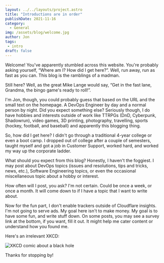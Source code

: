 ```yaml
---
layout: ../../layouts/project.astro
title: "Introductions are in order"
publishDate: 2021-11-16
category:
  - General
img: /assets/blog/welcome.jpg
author: Jon
tags:
 - intro
draft: false
---
```


Welcome! You've apparently stumbled across this website. You're probably asking yourself, “Where am I? How did I get here?”. Well, run away, run as fast as you can. This blog is the ramblings of a madman.

Still here? Well, as the great Mike Lange would say, “Get in the fast lane, Grandma, the bingo game's ready to roll!”.

I'm Jon, though, you could probably guess that based on the URL and the small text on the homepage. A DevOps Engineer by day and a normal person by night. Did you expect something else? Seriously though, I do have hobbies and interests outside of work like TTRPGs (DnD, Cyberpunk, Shadowrun), video games, 3D printing, photography, travelling, sports (hockey, football, and baseball) and apparently this blogging thing.

So, how did I get here? I didn't go through a traditional 4-year college or even a boot camp. I dropped out of college after a couple of semesters, taught myself and got a job in Customer Support, worked hard, and worked my way up the corporate ladder.

What should you expect from this blog? Honestly, I haven't the foggiest. I may post about DevOps topics (issues and resolutions, tips and tricks, news, etc.), Software Engineering topics, or even the occasional miscellaneous topic about a hobby or interest.

How often will I post, you ask? I'm not certain. Could be once a week, or once a month. It will come down to if I have a topic that I want to write about.

Now for the fun part, I don't enable trackers outside of Cloudflare insights. I'm not going to serve ads. My goal here isn't to make money. My goal is to have some fun, and write stuff down. On some posts, you may see a survey link at the bottom, if you want, fill it out. It might help me cater content or understand how you found me.

Here's an irrelevant XKCD:

![XKCD comic about a black hole](https://imgs.xkcd.com/comics/black_hole.png)

Thanks for stopping by!
